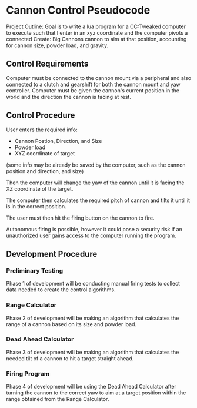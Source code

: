 # Cannon Control Pseudocode

Project Outline: Goal is to write a lua program for a CC:Tweaked computer to execute such that I enter in an xyz coordinate and the computer pivots a connected Create: Big Cannons cannon to aim at that position, accounting for cannon size, powder load, and gravity.


## Control Requirements
Computer must be connected to the cannon mount via a peripheral and also connected to a clutch and gearshift for both the cannon mount and yaw controller. Computer must be given the cannon's current position in the world and the direction the cannon is facing at rest.

## Control Procedure
User enters the required info: 
- Cannon Postion, Direction, and Size
- Powder load
- XYZ coordinate of target

(some info may be already be saved by the computer, such as the cannon position and direction, and size)

Then the computer will change the yaw of the cannon until it is facing the XZ coordinate of the target.

The computer then calculates the required pitch of cannon and tilts it until it is in the correct position.

The user must then hit the firing button on the cannon to fire.

Autonomous firing is possible, however it could pose a security risk if an unauthorized user gains access to the computer running the program.

## Development Procedure
### Preliminary Testing
Phase 1 of development will be conducting manual firing tests to collect data needed to create the control algorithms. 

### Range Calculator
Phase 2 of development will be making an algorithm that calculates the range of a cannon based on its size and powder load.  

### Dead Ahead Calculator
Phase 3 of development will be making an algorithm that calculates the needed tilt of a cannon to hit a target straight ahead.  

### Firing Program
Phase 4 of development will be using the Dead Ahead Calculator after turning the cannon to the correct yaw to aim at a target position within the range obtained from the Range Calculator.  
